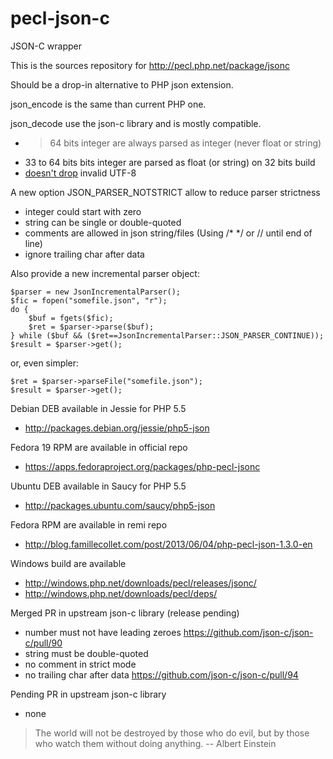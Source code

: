 pecl-json-c
===========

JSON-C wrapper

This is the sources repository for http://pecl.php.net/package/jsonc

Should be a drop-in alternative to PHP json extension.

json_encode is the same than current PHP one.

json_decode use the json-c library and is mostly compatible.
- > 64 bits integer are always parsed as integer (never float or string)
- 33 to 64 bits bits integer are parsed as float (or string) on 32 bits build
- [doesn't drop](https://github.com/remicollet/pecl-json-c/issues/9) invalid UTF-8


A new option JSON_PARSER_NOTSTRICT allow to reduce parser strictness
- integer could start with zero
- string can be single or double-quoted
- comments are allowed in json string/files (Using /* */ or // until end of line)
- ignore trailing char after data

Also provide a new incremental parser object:

	$parser = new JsonIncrementalParser();
	$fic = fopen("somefile.json", "r");
	do {
		$buf = fgets($fic);
		$ret = $parser->parse($buf);
	} while ($buf && ($ret==JsonIncrementalParser::JSON_PARSER_CONTINUE));
	$result = $parser->get();

or, even simpler:

	$ret = $parser->parseFile("somefile.json");
	$result = $parser->get();

Debian DEB available in Jessie for PHP 5.5
- http://packages.debian.org/jessie/php5-json

Fedora 19 RPM are available in official repo
- https://apps.fedoraproject.org/packages/php-pecl-jsonc

Ubuntu DEB available in Saucy for PHP 5.5
- http://packages.ubuntu.com/saucy/php5-json

Fedora RPM are available in remi repo
- http://blog.famillecollet.com/post/2013/06/04/php-pecl-json-1.3.0-en

Windows build are available
- http://windows.php.net/downloads/pecl/releases/jsonc/
- http://windows.php.net/downloads/pecl/deps/

Merged PR in upstream json-c library (release pending)
- number must not have leading zeroes
  https://github.com/json-c/json-c/pull/90
- string must be double-quoted
- no comment in strict mode
- no trailing char after data
  https://github.com/json-c/json-c/pull/94

Pending PR in upstream json-c library
- none

> The world will not be destroyed by those who do evil,
> but by those who watch them without doing anything.
> -- Albert Einstein
